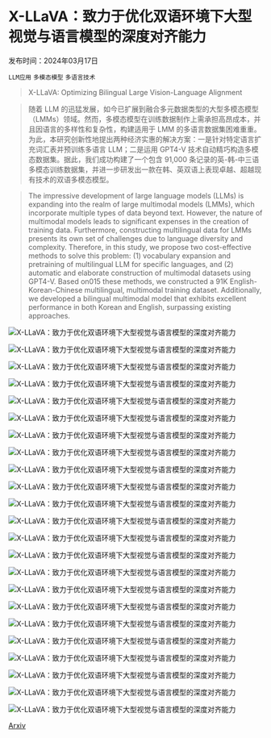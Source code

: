 # X-LLaVA：致力于优化双语环境下大型视觉与语言模型的深度对齐能力

发布时间：2024年03月17日

`LLM应用` `多模态模型` `多语言技术`

> X-LLaVA: Optimizing Bilingual Large Vision-Language Alignment

> 随着 LLM 的迅猛发展，如今已扩展到融合多元数据类型的大型多模态模型（LMMs）领域。然而，多模态模型在训练数据制作上需承担高昂成本，并且因语言的多样性和复杂性，构建适用于 LMM 的多语言数据集困难重重。为此，本研究创新性地提出两种经济实惠的解决方案：一是针对特定语言扩充词汇表并预训练多语言 LLM；二是运用 GPT4-V 技术自动精巧构造多模态数据集。据此，我们成功构建了一个包含 91,000 条记录的英-韩-中三语多模态训练数据集，并进一步研发出一款在韩、英双语上表现卓越、超越现有技术的双语多模态模型。

> The impressive development of large language models (LLMs) is expanding into the realm of large multimodal models (LMMs), which incorporate multiple types of data beyond text. However, the nature of multimodal models leads to significant expenses in the creation of training data. Furthermore, constructing multilingual data for LMMs presents its own set of challenges due to language diversity and complexity. Therefore, in this study, we propose two cost-effective methods to solve this problem: (1) vocabulary expansion and pretraining of multilingual LLM for specific languages, and (2) automatic and elaborate construction of multimodal datasets using GPT4-V. Based on015 these methods, we constructed a 91K English-Korean-Chinese multilingual, multimodal training dataset. Additionally, we developed a bilingual multimodal model that exhibits excellent performance in both Korean and English, surpassing existing approaches.

![X-LLaVA：致力于优化双语环境下大型视觉与语言模型的深度对齐能力](../../../paper_images/2403.11399/x1.png)

![X-LLaVA：致力于优化双语环境下大型视觉与语言模型的深度对齐能力](../../../paper_images/2403.11399/x2.png)

![X-LLaVA：致力于优化双语环境下大型视觉与语言模型的深度对齐能力](../../../paper_images/2403.11399/x3.png)

![X-LLaVA：致力于优化双语环境下大型视觉与语言模型的深度对齐能力](../../../paper_images/2403.11399/x4.png)

![X-LLaVA：致力于优化双语环境下大型视觉与语言模型的深度对齐能力](../../../paper_images/2403.11399/x5.png)

![X-LLaVA：致力于优化双语环境下大型视觉与语言模型的深度对齐能力](../../../paper_images/2403.11399/x6.png)

![X-LLaVA：致力于优化双语环境下大型视觉与语言模型的深度对齐能力](../../../paper_images/2403.11399/x7.png)

![X-LLaVA：致力于优化双语环境下大型视觉与语言模型的深度对齐能力](../../../paper_images/2403.11399/sunburst_our_question_en.jpg)

![X-LLaVA：致力于优化双语环境下大型视觉与语言模型的深度对齐能力](../../../paper_images/2403.11399/sunburst_our_answer_en.jpg)

![X-LLaVA：致力于优化双语环境下大型视觉与语言模型的深度对齐能力](../../../paper_images/2403.11399/x8.png)

![X-LLaVA：致力于优化双语环境下大型视觉与语言模型的深度对齐能力](../../../paper_images/2403.11399/x9.png)

![X-LLaVA：致力于优化双语环境下大型视觉与语言模型的深度对齐能力](../../../paper_images/2403.11399/x10.png)

![X-LLaVA：致力于优化双语环境下大型视觉与语言模型的深度对齐能力](../../../paper_images/2403.11399/x11.png)

![X-LLaVA：致力于优化双语环境下大型视觉与语言模型的深度对齐能力](../../../paper_images/2403.11399/x12.png)

![X-LLaVA：致力于优化双语环境下大型视觉与语言模型的深度对齐能力](../../../paper_images/2403.11399/x13.png)

![X-LLaVA：致力于优化双语环境下大型视觉与语言模型的深度对齐能力](../../../paper_images/2403.11399/x14.png)

![X-LLaVA：致力于优化双语环境下大型视觉与语言模型的深度对齐能力](../../../paper_images/2403.11399/x15.png)

![X-LLaVA：致力于优化双语环境下大型视觉与语言模型的深度对齐能力](../../../paper_images/2403.11399/x16.png)

![X-LLaVA：致力于优化双语环境下大型视觉与语言模型的深度对齐能力](../../../paper_images/2403.11399/x17.png)

![X-LLaVA：致力于优化双语环境下大型视觉与语言模型的深度对齐能力](../../../paper_images/2403.11399/x18.png)

![X-LLaVA：致力于优化双语环境下大型视觉与语言模型的深度对齐能力](../../../paper_images/2403.11399/x19.png)

![X-LLaVA：致力于优化双语环境下大型视觉与语言模型的深度对齐能力](../../../paper_images/2403.11399/x20.png)

![X-LLaVA：致力于优化双语环境下大型视觉与语言模型的深度对齐能力](../../../paper_images/2403.11399/x21.png)

[Arxiv](https://arxiv.org/abs/2403.11399)
